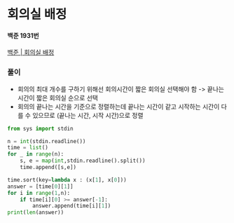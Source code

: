 # 회의실 배정
#### 백준 1931번
[백준 | 회의실 배정](https://www.acmicpc.net/problem/1931)
### 풀이
+ 회의의 최대 개수를 구하기 위해선 회의시간이 짧은 회의실 선택해야 함 -> 끝나는 시간이 짧은 회의실 순으로 선택
+ 회의의 끝나는 시간을 기준으로 정렬하는데 끝나는 시간이 같고 시작하는 시간이 다를 수 있으므로 (끝나는 시간, 시작 시간)으로 정렬
```python
from sys import stdin

n = int(stdin.readline())
time = list()
for _ in range(n):
    s, e = map(int,stdin.readline().split())
    time.append([s,e])

time.sort(key=lambda x : (x[1], x[0])) 
answer = [time[0][1]]
for i in range(1,n):
    if time[i][0] >= answer[-1]:
        answer.append(time[i][1])
print(len(answer))
```
